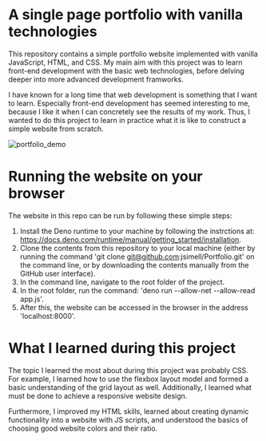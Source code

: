 # A single page portfolio with vanilla technologies
This repository contains a simple portfolio website implemented with vanilla JavaScript, HTML, and CSS. My main aim with this project was to learn front-end development with the basic web technologies, before delving deeper into more advanced development framworks.

I have known for a long time that web development is something that I want to learn. Especially front-end development has seemed interesting to me, because I like it when I can concretely see the results of my work. Thus, I wanted to do this project to learn in practice what it is like to construct a simple website from scratch. 


![portfolio_demo](https://github.com/jsimell/Portfolio/assets/96237825/2bc798dc-5778-4179-9af7-c4583eab668f)


# Running the website on your browser
The website in this repo can be run by following these simple steps:
1. Install the Deno runtime to your machine by following the instrctions at: https://docs.deno.com/runtime/manual/getting_started/installation.
2. Clone the contents from this repository to your local machine (either by running the command 'git clone git@github.com:jsimell/Portfolio.git' on the command line, or by downloading the contents manually from the GitHub user interface).
3. In the command line, navigate to the root folder of the project.
4. In the root folder, run the command: 'deno run --allow-net --allow-read app.js'.
5. After this, the website can be accessed in the browser in the address 'localhost:8000'.


# What I learned during this project
The topic I learned the most about during this project was probably CSS. For example, I learned how to use the flexbox layout model and formed a basic understanding of the grid layout as well. Additionally, I learned what must be done to achieve a responsive website design.

Furthermore, I improved my HTML skills, learned about creating dynamic functionality into a website with JS scripts, and understood the basics of choosing good website colors and their ratio.
